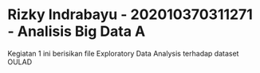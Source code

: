 # Rizky Indrabayu - 202010370311271 - Analisis Big Data A
Kegiatan 1  ini berisikan file Exploratory Data Analysis terhadap dataset OULAD
